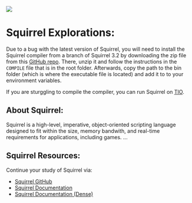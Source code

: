 <img src="https://raw.githubusercontent.com/rtoal/polyglot/master/docs/resources/squirrel-logo-64.png">

# Squirrel Explorations:

Due to a bug with the latest version of Squirrel, you will need to install the Squirrel compiler from a branch of Squirrel 3.2 by downloading the zip file from this [GitHub repo](https://github.com/albertodemichelis/squirrel/tree/f92bc298784ceea459b12e2de33bdff672bfeb83). There, unzip it and follow the instructions in the `COMPILE` file that is in the root folder. Afterwards, copy the path to the bin folder (which is where the executable file is located) and add it to to your environment variables.

If you are sturggling to compile the compiler, you can run Squirrel on [TIO](https://tio.run/#squirrel).

## About Squirrel:

Squirrel is a high-level, imperative, object-oriented scripting language designed to fit within the size, memory bandwith, and real-time requirements for applications, including games. ...

## Squirrel Resources:

Continue your study of Squirrel via:

- [Squirrel GitHub](https://github.com/albertodemichelis/squirrel)
- [Squirrel Documentation](http://www.squirrel-lang.org/squirreldoc/)
- [Squirrel Documentation (Dense)](http://www.squirrel-lang.org/doc/squirrel3.html#d0e45)
